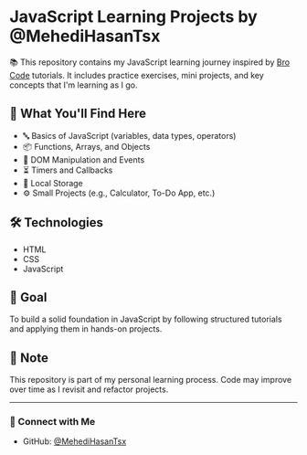 # JavaScript Learning Projects by @MehediHasanTsx

📚 This repository contains my JavaScript learning journey inspired by [Bro Code](https://www.youtube.com/c/BroCode) tutorials. It includes practice exercises, mini projects, and key concepts that I'm learning as I go.

## 🚀 What You'll Find Here

- 🔤 Basics of JavaScript (variables, data types, operators)
- 📦 Functions, Arrays, and Objects
- 🎯 DOM Manipulation and Events
- ⏳ Timers and Callbacks
- 📁 Local Storage
- ⚙️ Small Projects (e.g., Calculator, To-Do App, etc.)

## 🛠 Technologies

- HTML
- CSS
- JavaScript

## 🎯 Goal

To build a solid foundation in JavaScript by following structured tutorials and applying them in hands-on projects.

## 📌 Note

This repository is part of my personal learning process. Code may improve over time as I revisit and refactor projects.

---

### 🔗 Connect with Me

- GitHub: [@MehediHasanTsx](https://github.com/MehediHasanTsx)
